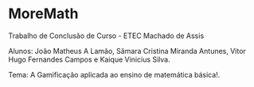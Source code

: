 # MoreMath

Trabalho de Conclusão de Curso - ETEC Machado de Assis

Alunos: João Matheus A Lamão, Sâmara Cristina Miranda Antunes, Vitor Hugo Fernandes Campos e Kaique Vinicius Silva.

Tema: A Gamificação aplicada ao ensino de matemática básica!.
